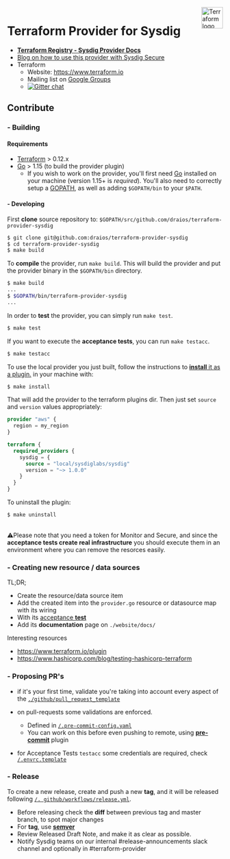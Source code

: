 <a href="https://terraform.io">
    <img src="https://raw.githubusercontent.com/hashicorp/terraform-provider-aws/main/.github/terraform_logo.svg" alt="Terraform logo" title="Terraform" align="right" height="50" />
</a>


Terraform Provider for Sysdig
=============================

- **[Terraform Registry - Sysdig Provider Docs](https://registry.terraform.io/providers/sysdiglabs/sysdig/latest/docs)**
- [Blog on how to use this provider with Sysdig Secure](https://sysdig.com/blog/using-terraform-for-container-security-as-code/)
- Terraform
  - Website: https://www.terraform.io
  - Mailing list on  [Google Groups](http://groups.google.com/group/terraform-tool)
  - [![Gitter chat](https://badges.gitter.im/hashicorp-terraform/Lobby.png)](https://gitter.im/hashicorp-terraform/Lobby)



Contribute
---------------------------


### - Building

#### Requirements

- [Terraform](https://www.terraform.io/downloads.html) > 0.12.x
- [Go](https://golang.org/doc/install) > 1.15 (to build the provider plugin)
  - If you wish to work on the provider, you'll first need [Go](http://www.golang.org) installed on your machine 
    (version 1.15+ is *required*). You'll also need to correctly setup a [GOPATH](http://golang.org/doc/code.html#GOPATH), as well as adding `$GOPATH/bin` to your `$PATH`.

#### - Developing

First **clone** source repository to: `$GOPATH/src/github.com/draios/terraform-provider-sysdig`

```sh
$ git clone git@github.com:draios/terraform-provider-sysdig
$ cd terraform-provider-sysdig
$ make build
```


To **compile** the provider, run `make build`. This will build the provider and put the provider binary in the `$GOPATH/bin` directory.

```sh
$ make build
...
$ $GOPATH/bin/terraform-provider-sysdig
...
```

In order to **test** the provider, you can simply run `make test`.

```sh
$ make test
```

If you want to execute the **acceptance tests**, you can run `make testacc`.

```sh
$ make testacc
```

To use the local provider you just built, follow the instructions to [**install** it as a plugin.](https://www.terraform.io/docs/plugins/basics.html#installing-a-plugin) in your machine with:

```sh
$ make install
```

That will add the provider to the terraform plugins dir. Then just set `source` and `version` values appropriately:

```terraform
provider "aws" {
  region = my_region
}

terraform {
  required_providers {
    sysdig = {
      source = "local/sysdiglabs/sysdig"
      version = "~> 1.0.0"
    }
  }
}
```

To uninstall the plugin:

```sh
$ make uninstall
```

<br/>:warning:Please note that you need a token for Monitor and Secure, and since the **acceptance tests create real infrastructure**
you should execute them in an environment where you can remove the resorces easily.



### - Creating new resource / data sources

TL;DR;
- Create the resource/data source item
- Add the created item into the `provider.go` resource or datasource map with its wiring
- With its [acceptance **test**](https://www.terraform.io/plugin/sdkv2/testing/acceptance-tests)
- Add its **documentation** page on `./website/docs/`


Interesting resources
- https://www.terraform.io/plugin
- https://www.hashicorp.com/blog/testing-hashicorp-terraform


### - Proposing PR's

* if it's your first time, validate you're taking into account every aspect of the [`./github/pull_request_template`](.github/pull_request_template.md)
* on pull-requests some validations are enforced.
  - Defined in [`/.pre-commit-config.yaml`](https://github.com/sysdiglabs/terraform-provider-sysdig/blob/master/.pre-commit-config.yaml)
  - You can work on this before even pushing to remote, using [**pre-commit**](https://pre-commit.com) plugin
  
* for Acceptance Tests `testacc` some credentials are required, check [`/.envrc.template`](https://github.com/sysdiglabs/terraform-provider-sysdig/blob/master/.envrc.template)


### -  Release

To create a new release, create and push a new **tag**, and it will be released  following [`/.
github/workflows/release.yml`](https://github.com/sysdiglabs/terraform-provider-sysdig/blob/master/.github/workflows/release.yml).
 
* Before releasing check the **diff** between previous tag and master branch, to spot major changes
* For **tag**, use **[semver](https://semver.org)** 
* Review Released Draft Note, and make it as clear as possible.
* Notify Sysdig teams on our internal #release-announcements slack channel and optionally in #terraform-provider

